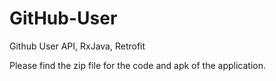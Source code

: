 # GitHub-User
Github User API, RxJava, Retrofit

Please find the zip file for the code and apk of the application.
